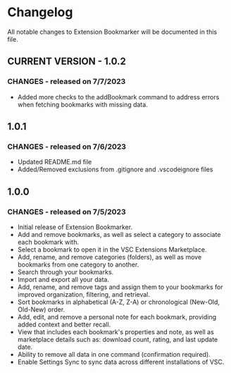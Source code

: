 Changelog
=========

All notable changes to Extension Bookmarker will be documented in this file.

CURRENT VERSION - 1.0.2
-----------------------
### CHANGES - released on 7/7/2023
- Added more checks to the addBookmark command to address errors when fetching bookmarks with missing data.

1.0.1
-----------------------
### CHANGES - released on 7/6/2023
- Updated README.md file
- Added/Removed exclusions from .gitignore and .vscodeignore files  

1.0.0
-----------------------
### CHANGES - released on 7/5/2023
- Initial release of Extension Bookmarker.
- Add and remove bookmarks, as well as select a category to associate each bookmark with.
- Select a bookmark to open it in the VSC Extensions Marketplace.
- Add, rename, and remove categories (folders), as well as move bookmarks from one category to another.
- Search through your bookmarks.
- Import and export all your data.
- Add, rename, and remove tags and assign them to your bookmarks for improved organization, filtering, and retrieval.
- Sort bookmarks in alphabetical (A-Z, Z-A) or chronological (New-Old, Old-New) order.
- Add, edit, and remove a personal note for each bookmark, providing added context and better recall.
- View that includes each bookmark's properties and note, as well as marketplace details such as: download count, rating, and last update date.
- Ability to remove all data in one command (confirmation required).
- Enable Settings Sync to sync data across different installations of VSC.